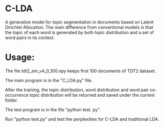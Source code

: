 # C-LDA
A generative model for topic segmentation in documents based on Latent Dirichlet Allocation. The main difference from conventional models is that the topic of each word is generated by both topic distribution and a set of word pairs in its context.

# Usage:
The file tdt2_em_v4_0_100.npy keeps first 100 documents of TDT2 dataset.

The main program is in the "C_LDA.py" file.

After the training, the topic distribution, word distribution and word pair co-occurrence topic distribution will be returned and saved under the current folder.

The test program is in the file "python test. py".

Run "python test.py" and test the perplexities for C-LDA and traditional LDA.
